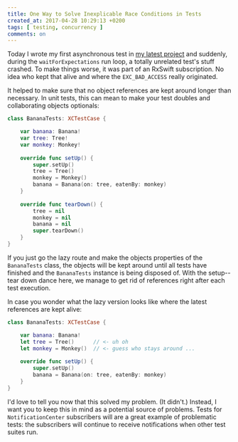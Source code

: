 ```yaml
---
title: One Way to Solve Inexplicable Race Conditions in Tests
created_at: 2017-04-28 10:29:13 +0200
tags: [ testing, concurrency ]
comments: on
---
```


Today I wrote my first asynchronous test in [my latest project](http://zettelkasten.de/beta/) and suddenly, during the `waitForExpectations` run loop, a totally unrelated test's stuff crashed. To make things worse, it was part of an RxSwift subscription. No idea who kept that alive and where the `EXC_BAD_ACCESS` really originated.

It helped to make sure that no object references are kept around longer than necessary. In unit tests, this can mean to make your test doubles and collaborating objects optionals:

```swift
class BananaTests: XCTestCase {

    var banana: Banana!
    var tree: Tree!
    var monkey: Monkey!
    
    override func setUp() {
        super.setUp()
        tree = Tree()
        monkey = Monkey()
        banana = Banana(on: tree, eatenBy: monkey)
    }
    
    override func tearDown() {
        tree = nil
        monkey = nil
        banana = nil
        super.tearDown()
    }
}
```

If you just go the lazy route and make the objects properties of the `BananaTests` class, the objects will be kept around until all tests have finished and the `BananaTests` instance is being disposed of. With the setup--tear down dance here, we manage to get rid of references right after each test execution.

In case you wonder what the lazy version looks like where the latest references are kept alive:

```swift
class BananaTests: XCTestCase {

    var banana: Banana!
    let tree = Tree()      // <- uh oh
    let monkey = Monkey()  // <- guess who stays around ...
    
    override func setUp() {
        super.setUp()
        banana = Banana(on: tree, eatenBy: monkey)
    }
}
```

I'd love to tell you now that this solved my problem. (It didn't.) Instead, I want you to keep this in mind as a potential source of problems.  Tests for `NotificationCenter` subscribers will are a great example of problematic tests: the subscribers will continue to receive notifications when other test suites run.
